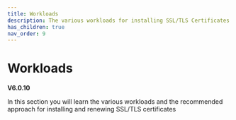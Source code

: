 ```yaml
---
title: Workloads
description: The various workloads for installing SSL/TLS Certificates
has_children: true
nav_order: 9
---
```


# Workloads
**V6.0.10**

In this section you will learn the various workloads and the recommended approach for installing and renewing SSL/TLS certificates